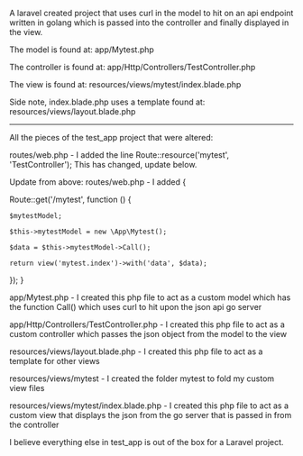A laravel created project that uses curl in the model to hit on an api endpoint written in golang which is passed into the controller and finally displayed in the view. 

The model is found at: app/Mytest.php

The controller is found at: app/Http/Controllers/TestController.php

The view is found at: resources/views/mytest/index.blade.php

Side note, index.blade.php uses a template found at: resources/views/layout.blade.php

-------------------------------------------------------------------------------------

All the pieces of the test_app project that were altered:

routes/web.php - I added the line Route::resource('mytest', 'TestController'); This has changed, update below.

Update from above: routes/web.php - I added {

Route::get('/mytest', function () {

    $mytestModel;
    
    $this->mytestModel = new \App\Mytest();
    
    $data = $this->mytestModel->Call();
    
    return view('mytest.index')->with('data', $data);
});
}

app/Mytest.php - I created this php file to act as a custom model which has the function Call() which uses curl to hit upon the json api go server

app/Http/Controllers/TestController.php - I created this php file to act as a custom controller which passes the json object from the model to the view

resources/views/layout.blade.php - I created this php file to act as a template for other views

resources/views/mytest - I created the folder mytest to fold my custom view files

resources/views/mytest/index.blade.php - I created this php file to act as a custom view that displays the json from the go server that is passed in from the controller

I believe everything else in test_app is out of the box for a Laravel project.
